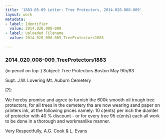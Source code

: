 ```yaml
---
title: '1883-05-09 Letter: Tree Protectors, 2014.020.008-009'
layout: work
metadata:
- label: Identifier
  value: 2014.020.008-009
- label: Uploaded Filename
  value: 2014_020_008-009_TreeProtectors1883

---
```

<div class="pages">
<div id="page-1653837">
<h3><a name="page-1653837">2014_020_008-009_TreeProtectors1883</a></h3>
<div class="page-content">
<p>(in pencil on top-) Subject: Tree Protectors<span class='line-break'> </span>Boston May 9th/83</p>
<p>Supt. J.W. Lovering<span class='line-break'> </span>Mt. Auburn Cemetery</p>
<p>[?]:</p>
<p>We hereby promise and agree<span class='line-break'> </span>to furnish the 600k smooth oil<span class='line-break'> </span>trough tree protectors,<span class='line-break'> </span>for all trees in the cemetery<span class='line-break'> </span>tha are now wearing sand paper<span class='line-break'> </span>on printers ink, at the following<span class='line-break'> </span>prices namely:<span class='line-break'> </span>10 c(ents) per inch the diamter<span class='line-break'> </span>of protector with 40 % discount -<span class='line-break'> </span>or for every tree 95 c(ents) each<span class='line-break'> </span>all work to be done in a thorough<span class='line-break'> </span>and workmanlike manner.</p>
<p>Very Respectfully,<span class='line-break'> </span>A.G. Cook &amp; <span class='line-break'> </span>L. Evans</p>
</div>
</div>
<br />
</div>
